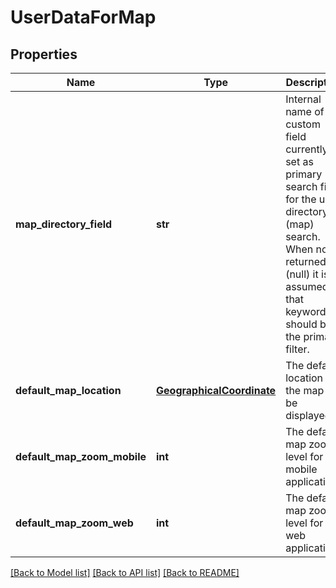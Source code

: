 # UserDataForMap

## Properties
Name | Type | Description | Notes
------------ | ------------- | ------------- | -------------
**map_directory_field** | **str** | Internal name of the custom field currently set as primary search filter for the user directory (map) search. When not returned (null) it is assumed that keywords should be the primary filter.  | [optional] 
**default_map_location** | [**GeographicalCoordinate**](GeographicalCoordinate.md) | The default location for the map to be displayed | [optional] 
**default_map_zoom_mobile** | **int** | The default map zoom level for mobile applications | [optional] 
**default_map_zoom_web** | **int** | The default map zoom level for web applications | [optional] 

[[Back to Model list]](../README.md#documentation-for-models) [[Back to API list]](../README.md#documentation-for-api-endpoints) [[Back to README]](../README.md)



